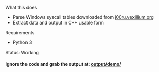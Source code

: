 What this does

- Parse Windows syscall tables downloaded from [j00ru.vexillium.org](http://j00ru.vexillium.org/)
- Extract data and output in C++ usable form

Requirements

- Python 3

Status: Working

#### Ignore the code and grab the output at: [output/demo/](output/demo) ####
